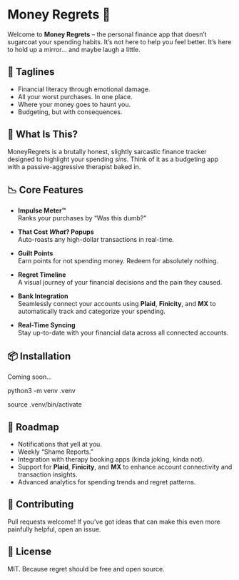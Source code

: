 # Money Regrets 💸

Welcome to **Money Regrets** – the personal finance app that doesn’t sugarcoat your spending habits. It’s not here to help you feel better. It’s here to hold up a mirror… and maybe laugh a little.


## 🧾 Taglines
- Financial literacy through emotional damage.
- All your worst purchases. In one place.
- Where your money goes to haunt you.
- Budgeting, but with consequences.


## 🎯 What Is This?

MoneyRegrets is a brutally honest, slightly sarcastic finance tracker designed to highlight your spending *sins*. Think of it as a budgeting app with a passive-aggressive therapist baked in.


## 📉 Core Features

- **Impulse Meter™**  
  Ranks your purchases by “Was this dumb?”

- **That Cost *What*? Popups**  
  Auto-roasts any high-dollar transactions in real-time.

- **Guilt Points**  
  Earn points for not spending money. Redeem for absolutely nothing.

- **Regret Timeline**  
  A visual journey of your financial decisions and the pain they caused.

- **Bank Integration**  
  Seamlessly connect your accounts using **Plaid**, **Finicity**, and **MX** to automatically track and categorize your spending.

- **Real-Time Syncing**  
  Stay up-to-date with your financial data across all connected accounts.


## 📦 Installation

Coming soon...

python3 -m venv .venv

source .venv/bin/activate

## 🚧 Roadmap

- Notifications that yell at you.
- Weekly “Shame Reports.”
- Integration with therapy booking apps (kinda joking, kinda not).
- Support for **Plaid**, **Finicity**, and **MX** to enhance account connectivity and transaction insights.
- Advanced analytics for spending trends and regret patterns.

## 🤝 Contributing

Pull requests welcome! If you’ve got ideas that can make this even more painfully helpful, open an issue.


## 📜 License

MIT. Because regret should be free and open source.